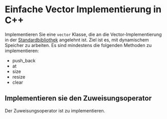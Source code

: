 # Einfache Vector Implementierung in C++

Implementieren Sie eine `vector` Klasse, die an die Vector-Implementierung in der [Standardbibliothek](https://en.cppreference.com/w/cpp/container/vector) angelehnt ist. Ziel ist es, mit dynamischem Speicher zu arbeiten. Es sind mindestens die folgenden Methoden zu implementieren:

- push_back
- at
- size
- resize
- clear

## Implementieren sie den Zuweisungsoperator

Der Zuweisungsoperator ist zu implementieren.
